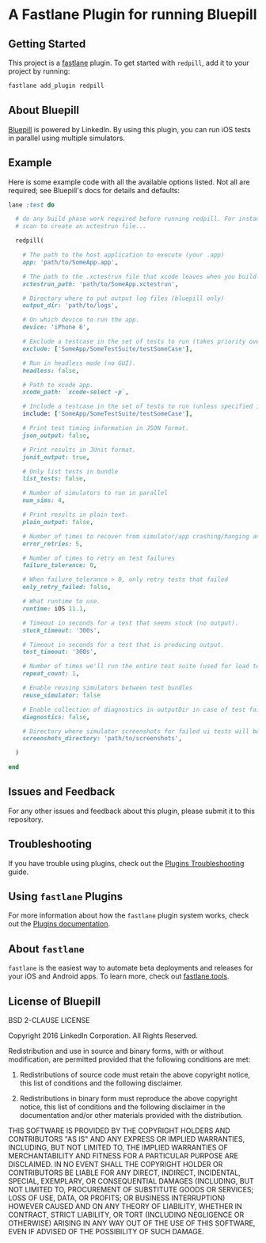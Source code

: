 # A Fastlane Plugin for running Bluepill

## Getting Started

This project is a [fastlane](https://github.com/fastlane/fastlane) plugin. To get started with `redpill`, add it to your project by running:

```bash
fastlane add_plugin redpill
```

## About Bluepill

[Bluepill](https://github.com/linkedin/bluepill) is powered by LinkedIn. By using this plugin, you can run iOS tests in parallel using multiple simulators.

## Example

Here is some example code with all the available options listed. Not all are required; see Bluepill's docs for details and defaults:

```ruby
lane :test do

  # do any build phase work required before running redpill. For instance, consider using
  # scan to create an xctestrun file...

  redpill(

    # The path to the host application to execute (your .app)
    app: 'path/to/SomeApp.app',

    # The path to the .xctestrun file that xcode leaves when you build-for-testing.
    xctestrun_path: 'path/to/SomeApp.xctestrun',

    # Directory where to put output log files (bluepill only)
    output_dir: 'path/to/logs',

    # On which device to run the app.
    device: 'iPhone 6',

    # Exclude a testcase in the set of tests to run (takes priority over include).
    exclude: ['SomeApp/SomeTestSuite/testSomeCase'],

    # Run in headless mode (no GUI).
    headless: false,

    # Path to xcode app.
    xcode_path: `xcode-select -p`,

    # Include a testcase in the set of tests to run (unless specified in exclude).
    include: ['SomeApp/SomeTestSuite/testSomeCase'],

    # Print test timing information in JSON format.
    json_output: false,

    # Print results in JUnit format.
    junit_output: true,

    # Only list tests in bundle
    list_tests: false,

    # Number of simulators to run in parallel
    num_sims: 4,

    # Print results in plain text.
    plain_output: false,

    # Number of times to recover from simulator/app crashing/hanging and continue running
    error_retries: 5,

    # Number of times to retry on test failures
    failure_tolerance: 0,

    # When failure_tolerance > 0, only retry tests that failed
    only_retry_failed: false,

    # What runtime to use.
    runtime: iOS 11.1,

    # Timeout in seconds for a test that seems stuck (no output).
    stuck_timeout: '300s',

    # Timeout in seconds for a test that is producing output.
    test_timeout: '300s',

    # Number of times we'll run the entire test suite (used for load testing).
    repeat_count: 1,

    # Enable reusing simulators between test bundles
    reuse_simulator: false

    # Enable collection of diagnostics in outputDir in case of test failures
    diagnostics: false,

    # Directory where simulator screenshots for failed ui tests will be stored
    screenshots_directory: 'path/to/screenshots',

  )

end
```

## Issues and Feedback

For any other issues and feedback about this plugin, please submit it to this repository.

## Troubleshooting

If you have trouble using plugins, check out the [Plugins Troubleshooting](https://docs.fastlane.tools/plugins/plugins-troubleshooting/) guide.

## Using `fastlane` Plugins

For more information about how the `fastlane` plugin system works, check out the [Plugins documentation](https://docs.fastlane.tools/plugins/create-plugin/).

## About `fastlane`

`fastlane` is the easiest way to automate beta deployments and releases for your iOS and Android apps. To learn more, check out [fastlane.tools](https://fastlane.tools).

## License of Bluepill

BSD 2-CLAUSE LICENSE

Copyright 2016 LinkedIn Corporation.
All Rights Reserved.

Redistribution and use in source and binary forms, with or without
modification, are permitted provided that the following conditions are met:

1. Redistributions of source code must retain the above copyright notice, this
   list of conditions and the following disclaimer.

2. Redistributions in binary form must reproduce the above copyright notice,
   this list of conditions and the following disclaimer in the documentation
   and/or other materials provided with the distribution.

THIS SOFTWARE IS PROVIDED BY THE COPYRIGHT HOLDERS AND CONTRIBUTORS "AS IS" AND
ANY EXPRESS OR IMPLIED WARRANTIES, INCLUDING, BUT NOT LIMITED TO, THE IMPLIED
WARRANTIES OF MERCHANTABILITY AND FITNESS FOR A PARTICULAR PURPOSE ARE
DISCLAIMED. IN NO EVENT SHALL THE COPYRIGHT HOLDER OR CONTRIBUTORS BE LIABLE
FOR ANY DIRECT, INDIRECT, INCIDENTAL, SPECIAL, EXEMPLARY, OR CONSEQUENTIAL
DAMAGES (INCLUDING, BUT NOT LIMITED TO, PROCUREMENT OF SUBSTITUTE GOODS OR
SERVICES; LOSS OF USE, DATA, OR PROFITS; OR BUSINESS INTERRUPTION) HOWEVER
CAUSED AND ON ANY THEORY OF LIABILITY, WHETHER IN CONTRACT, STRICT LIABILITY,
OR TORT (INCLUDING NEGLIGENCE OR OTHERWISE) ARISING IN ANY WAY OUT OF THE USE
OF THIS SOFTWARE, EVEN IF ADVISED OF THE POSSIBILITY OF SUCH DAMAGE.
